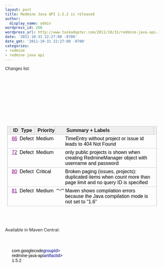 ```yaml
---
layout: post
title: Redmine Java API 1.5.2 is released
author:
  display_name: admin
wordpress_id: 260
wordpress_url: http://www.taskadapter.com/2011/10/31/redmine-java-api-1-5-2-is-released/
date: '2011-10-31 22:27:00 -0700'
date_gmt: '2011-10-31 22:27:00 -0700'
categories:
- redmine
- redmine java api
---
```

<p><span style="background-color: white; color: #222222; font-family: Arial, Helvetica, sans-serif; text-align: left;">Changes list:</span><br/>
<div style="border-bottom-width: 0px; border-color: initial; border-image: initial; border-left-width: 0px; border-right-width: 0px; border-style: initial; border-top-width: 0px; margin-bottom: 0px; margin-left: 0px; margin-right: 0px; margin-top: 0px; padding-bottom: 0px; padding-left: 0px; padding-right: 0px; padding-top: 0px; text-align: left; vertical-align: baseline;">
<div style="border-bottom-width: 0px; border-color: initial; border-image: initial; border-left-width: 0px; border-right-width: 0px; border-style: initial; border-top-width: 0px; margin-bottom: 0px; margin-left: 0px; margin-right: 0px; margin-top: 0px; padding-bottom: 0px; padding-left: 0px; padding-right: 0px; padding-top: 0px; vertical-align: baseline;">
<pre style="border-bottom-width: 0px; border-color: initial; border-image: initial; border-left-width: 0px; border-right-width: 0px; border-style: initial; border-top-width: 0px; max-width: 70em; overflow-x: auto; overflow-y: auto; padding-bottom: 0.5em; padding-left: 0.5em; padding-right: 0.5em; padding-top: 0.5em; vertical-align: baseline;"><span style="background-color: white; border-bottom-width: 0px; border-color: initial; border-image: initial; border-left-width: 0px; border-right-width: 0px; border-style: initial; border-top-width: 0px; margin-bottom: 0px; margin-left: 0px; margin-right: 0px; margin-top: 0px; padding-bottom: 0px; padding-left: 0px; padding-right: 0px; padding-top: 0px; vertical-align: baseline;">
<div id="cursorarea" style="font-family: arial, sans-serif; font-size: 14px; text-align: -webkit-auto; white-space: normal;"><br/>

<table border="0" cellpadding="2" cellspacing="0" class="results" id="resultstable" style="border-left-color: rgb(187, 187, 187); border-left-style: solid; border-left-width: 1px; border-right-color: rgb(187, 187, 187); border-right-style: solid; border-right-width: 1px;">
<thead><br/>

<tr id="headingrow" style="border-bottom-color: initial; border-bottom-style: initial; border-bottom-width: 0px;">
<th style="background-attachment: initial; background-clip: initial; background-color: #eeeeee; background-image: initial; background-origin: initial; background-position: initial initial; background-repeat: initial initial; border-bottom-color: rgb(204, 204, 204); border-bottom-style: solid; border-bottom-width: 1px; border-image: initial; border-left-color: initial; border-left-style: initial; border-left-width: 0px; border-right-color: rgb(204, 204, 204); border-right-style: solid; border-right-width: 1px; border-top-color: rgb(204, 204, 204); border-top-style: solid; border-top-width: 1px; padding-right: 1px; text-align: left;"></th>
<th class="col_0" nowrap="nowrap" style="background-attachment: initial; background-clip: initial; background-color: #eeeeee; background-image: initial; background-origin: initial; background-position: initial initial; background-repeat: initial initial; border-bottom-color: rgb(204, 204, 204); border-bottom-style: solid; border-bottom-width: 1px; border-image: initial; border-left-color: initial; border-left-style: initial; border-left-width: 0px; border-right-color: rgb(204, 204, 204); border-right-style: solid; border-right-width: 1px; border-top-color: rgb(204, 204, 204); border-top-style: solid; border-top-width: 1px; padding-right: 1px; text-align: left;">ID </th>
<th class="col_1" style="background-attachment: initial; background-clip: initial; background-color: #eeeeee; background-image: initial; background-origin: initial; background-position: initial initial; background-repeat: initial initial; border-bottom-color: rgb(204, 204, 204); border-bottom-style: solid; border-bottom-width: 1px; border-image: initial; border-left-color: initial; border-left-style: initial; border-left-width: 0px; border-right-color: rgb(204, 204, 204); border-right-style: solid; border-right-width: 1px; border-top-color: rgb(204, 204, 204); border-top-style: solid; border-top-width: 1px; padding-right: 1px; text-align: left;">Type </th>
<th class="col_3" style="background-attachment: initial; background-clip: initial; background-color: #eeeeee; background-image: initial; background-origin: initial; background-position: initial initial; background-repeat: initial initial; border-bottom-color: rgb(204, 204, 204); border-bottom-style: solid; border-bottom-width: 1px; border-image: initial; border-left-color: initial; border-left-style: initial; border-left-width: 0px; border-right-color: rgb(204, 204, 204); border-right-style: solid; border-right-width: 1px; border-top-color: rgb(204, 204, 204); border-top-style: solid; border-top-width: 1px; padding-right: 1px; text-align: left;">Priority </th>
<th class="col_6" style="background-attachment: initial; background-clip: initial; background-color: #eeeeee; background-image: initial; background-origin: initial; background-position: initial initial; background-repeat: initial initial; border-bottom-color: rgb(204, 204, 204); border-bottom-style: solid; border-bottom-width: 1px; border-image: initial; border-left-color: initial; border-left-style: initial; border-left-width: 0px; border-right-color: initial; border-right-style: initial; border-right-width: 0px; border-top-color: rgb(204, 204, 204); border-top-style: solid; border-top-width: 1px; padding-right: 1px; text-align: left;"></th>
<th class="col_6" id="summaryheading" nowrap="nowrap" style="background-attachment: initial; background-clip: initial; background-color: #eeeeee; background-image: initial; background-origin: initial; background-position: initial initial; background-repeat: initial initial; border-bottom-color: rgb(204, 204, 204); border-bottom-style: solid; border-bottom-width: 1px; border-image: initial; border-left-color: initial; border-left-style: initial; border-left-width: 0px; border-right-color: rgb(204, 204, 204); border-right-style: solid; border-right-width: 1px; border-top-color: rgb(204, 204, 204); border-top-style: solid; border-top-width: 1px; padding-right: 1px; text-align: left;" width="100%">Summary + Labels</th>
<th style="background-attachment: initial; background-clip: initial; background-color: #eeeeee; background-image: initial; background-origin: initial; background-position: initial initial; background-repeat: initial initial; border-bottom-color: rgb(204, 204, 204); border-bottom-style: solid; border-bottom-width: 1px; border-image: initial; border-left-color: initial; border-left-style: initial; border-left-width: 0px; border-right-color: initial; border-right-style: initial; border-right-width: 0px; border-top-color: rgb(204, 204, 204); border-top-style: solid; border-top-width: 1px; padding-right: 1px; text-align: left; width: 3ex;"></th></tr><br/></thead>

<tbody><br/>

<tr class="ifOpened cursor_off">
<td class="vt rowwidgets" nowrap="nowrap" style="background-attachment: initial; background-clip: initial; background-image: initial; background-origin: initial; border-bottom-color: rgb(204, 204, 204); border-bottom-style: solid; border-bottom-width: 1px; cursor: pointer; padding-bottom: 0px; padding-left: 7px; padding-right: 2px; padding-top: 2px; vertical-align: top;"><span style="font-family: Arial; font-size: x-small;"><br/></span></td>
<td class="vt id col_0" style="background-attachment: initial; background-clip: initial; background-image: initial; background-origin: initial; border-bottom-color: rgb(204, 204, 204); border-bottom-style: solid; border-bottom-width: 1px; cursor: pointer; padding-bottom: 4px; padding-left: 4px; padding-right: 4px; padding-top: 4px; text-align: right; vertical-align: top;"><a href="http://code.google.com/p/redmine-java-api/issues/detail?id=66&amp;can=1&amp;q=label%3AMilestone-1.5.2&amp;colspec=ID%20Type%20Priority%20Summary" style="color: purple; white-space: nowrap;">66</a></td>
<td class="vt col_1" style="background-attachment: initial; background-clip: initial; background-image: initial; background-origin: initial; border-bottom-color: rgb(204, 204, 204); border-bottom-style: solid; border-bottom-width: 1px; cursor: pointer; padding-bottom: 4px; padding-left: 4px; padding-right: 4px; padding-top: 4px; vertical-align: top;"><a href="http://code.google.com/p/redmine-java-api/issues/detail?id=66&amp;can=1&amp;q=label%3AMilestone-1.5.2&amp;colspec=ID%20Type%20Priority%20Summary" style="color: black; text-decoration: none;">Defect</a></td>
<td class="vt col_3" style="background-attachment: initial; background-clip: initial; background-image: initial; background-origin: initial; border-bottom-color: rgb(204, 204, 204); border-bottom-style: solid; border-bottom-width: 1px; cursor: pointer; padding-bottom: 4px; padding-left: 4px; padding-right: 4px; padding-top: 4px; vertical-align: top;"><a href="http://code.google.com/p/redmine-java-api/issues/detail?id=66&amp;can=1&amp;q=label%3AMilestone-1.5.2&amp;colspec=ID%20Type%20Priority%20Summary" style="color: black; text-decoration: none;">Medium</a></td>
<td align="right" class="vt col_6" style="background-attachment: initial; background-clip: initial; background-image: initial; background-origin: initial; border-bottom-color: rgb(204, 204, 204); border-bottom-style: solid; border-bottom-width: 1px; cursor: pointer; padding-bottom: 4px; padding-left: 4px; padding-right: 0px; padding-top: 0.15em; vertical-align: top;" valign="top"></td>
<td class="vt col_6" style="background-attachment: initial; background-clip: initial; background-image: initial; background-origin: initial; border-bottom-color: rgb(204, 204, 204); border-bottom-style: solid; border-bottom-width: 1px; cursor: pointer; padding-bottom: 4px; padding-left: 4px; padding-right: 4px; padding-top: 4px; vertical-align: top;" width="100%"><a href="http://code.google.com/p/redmine-java-api/issues/detail?id=66&amp;can=1&amp;q=label%3AMilestone-1.5.2&amp;colspec=ID%20Type%20Priority%20Summary" style="color: black; text-decoration: none;">TimeEntry without project or issue id leads to 404 Not Found</a></td>
<td style="background-attachment: initial; background-clip: initial; background-image: initial; background-origin: initial; border-bottom-color: rgb(204, 204, 204); border-bottom-style: solid; border-bottom-width: 1px; cursor: pointer; padding-bottom: 4px; padding-left: 4px; padding-right: 4px; padding-top: 4px;"></td></tr><br/>

<tr class="ifOpened cursor_off">
<td class="vt rowwidgets" nowrap="nowrap" style="background-attachment: initial; background-clip: initial; background-image: initial; background-origin: initial; border-bottom-color: rgb(204, 204, 204); border-bottom-style: solid; border-bottom-width: 1px; cursor: pointer; padding-bottom: 0px; padding-left: 7px; padding-right: 2px; padding-top: 2px; vertical-align: top;"><span style="font-family: Arial; font-size: x-small;"><br/></span></td>
<td class="vt id col_0" style="background-attachment: initial; background-clip: initial; background-image: initial; background-origin: initial; border-bottom-color: rgb(204, 204, 204); border-bottom-style: solid; border-bottom-width: 1px; cursor: pointer; padding-bottom: 4px; padding-left: 4px; padding-right: 4px; padding-top: 4px; text-align: right; vertical-align: top;"><a href="http://code.google.com/p/redmine-java-api/issues/detail?id=72&amp;can=1&amp;q=label%3AMilestone-1.5.2&amp;colspec=ID%20Type%20Priority%20Summary" style="color: purple; white-space: nowrap;">72</a></td>
<td class="vt col_1" style="background-attachment: initial; background-clip: initial; background-image: initial; background-origin: initial; border-bottom-color: rgb(204, 204, 204); border-bottom-style: solid; border-bottom-width: 1px; cursor: pointer; padding-bottom: 4px; padding-left: 4px; padding-right: 4px; padding-top: 4px; vertical-align: top;"><a href="http://code.google.com/p/redmine-java-api/issues/detail?id=72&amp;can=1&amp;q=label%3AMilestone-1.5.2&amp;colspec=ID%20Type%20Priority%20Summary" style="color: black; text-decoration: none;">Defect</a></td>
<td class="vt col_3" style="background-attachment: initial; background-clip: initial; background-image: initial; background-origin: initial; border-bottom-color: rgb(204, 204, 204); border-bottom-style: solid; border-bottom-width: 1px; cursor: pointer; padding-bottom: 4px; padding-left: 4px; padding-right: 4px; padding-top: 4px; vertical-align: top;"><a href="http://code.google.com/p/redmine-java-api/issues/detail?id=72&amp;can=1&amp;q=label%3AMilestone-1.5.2&amp;colspec=ID%20Type%20Priority%20Summary" style="color: black; text-decoration: none;">Medium</a></td>
<td align="right" class="vt col_6" style="background-attachment: initial; background-clip: initial; background-image: initial; background-origin: initial; border-bottom-color: rgb(204, 204, 204); border-bottom-style: solid; border-bottom-width: 1px; cursor: pointer; padding-bottom: 4px; padding-left: 4px; padding-right: 0px; padding-top: 0.15em; vertical-align: top;" valign="top"></td>
<td class="vt col_6" style="background-attachment: initial; background-clip: initial; background-image: initial; background-origin: initial; border-bottom-color: rgb(204, 204, 204); border-bottom-style: solid; border-bottom-width: 1px; cursor: pointer; padding-bottom: 4px; padding-left: 4px; padding-right: 4px; padding-top: 4px; vertical-align: top;" width="100%"><a href="http://code.google.com/p/redmine-java-api/issues/detail?id=72&amp;can=1&amp;q=label%3AMilestone-1.5.2&amp;colspec=ID%20Type%20Priority%20Summary" style="color: black; text-decoration: none;">only public projects is shown when creating RedmineManager object with username and password</a></td>
<td style="background-attachment: initial; background-clip: initial; background-image: initial; background-origin: initial; border-bottom-color: rgb(204, 204, 204); border-bottom-style: solid; border-bottom-width: 1px; cursor: pointer; padding-bottom: 4px; padding-left: 4px; padding-right: 4px; padding-top: 4px;"></td></tr><br/>

<tr class="ifOpened cursor_off">
<td class="vt rowwidgets" nowrap="nowrap" style="background-attachment: initial; background-clip: initial; background-image: initial; background-origin: initial; border-bottom-color: rgb(204, 204, 204); border-bottom-style: solid; border-bottom-width: 1px; cursor: pointer; padding-bottom: 0px; padding-left: 7px; padding-right: 2px; padding-top: 2px; vertical-align: top;"><span style="font-family: Arial; font-size: x-small;"><br/></span></td>
<td class="vt id col_0" style="background-attachment: initial; background-clip: initial; background-image: initial; background-origin: initial; border-bottom-color: rgb(204, 204, 204); border-bottom-style: solid; border-bottom-width: 1px; cursor: pointer; padding-bottom: 4px; padding-left: 4px; padding-right: 4px; padding-top: 4px; text-align: right; vertical-align: top;"><a href="http://code.google.com/p/redmine-java-api/issues/detail?id=80&amp;can=1&amp;q=label%3AMilestone-1.5.2&amp;colspec=ID%20Type%20Priority%20Summary" style="color: purple; white-space: nowrap;">80</a></td>
<td class="vt col_1" style="background-attachment: initial; background-clip: initial; background-image: initial; background-origin: initial; border-bottom-color: rgb(204, 204, 204); border-bottom-style: solid; border-bottom-width: 1px; cursor: pointer; padding-bottom: 4px; padding-left: 4px; padding-right: 4px; padding-top: 4px; vertical-align: top;"><a href="http://code.google.com/p/redmine-java-api/issues/detail?id=80&amp;can=1&amp;q=label%3AMilestone-1.5.2&amp;colspec=ID%20Type%20Priority%20Summary" style="color: black; text-decoration: none;">Defect</a></td>
<td class="vt col_3" style="background-attachment: initial; background-clip: initial; background-image: initial; background-origin: initial; border-bottom-color: rgb(204, 204, 204); border-bottom-style: solid; border-bottom-width: 1px; cursor: pointer; padding-bottom: 4px; padding-left: 4px; padding-right: 4px; padding-top: 4px; vertical-align: top;"><a href="http://code.google.com/p/redmine-java-api/issues/detail?id=80&amp;can=1&amp;q=label%3AMilestone-1.5.2&amp;colspec=ID%20Type%20Priority%20Summary" style="color: black; text-decoration: none;">Critical</a></td>
<td align="right" class="vt col_6" style="background-attachment: initial; background-clip: initial; background-image: initial; background-origin: initial; border-bottom-color: rgb(204, 204, 204); border-bottom-style: solid; border-bottom-width: 1px; cursor: pointer; padding-bottom: 4px; padding-left: 4px; padding-right: 0px; padding-top: 0.15em; vertical-align: top;" valign="top"></td>
<td class="vt col_6" style="background-attachment: initial; background-clip: initial; background-image: initial; background-origin: initial; border-bottom-color: rgb(204, 204, 204); border-bottom-style: solid; border-bottom-width: 1px; cursor: pointer; padding-bottom: 4px; padding-left: 4px; padding-right: 4px; padding-top: 4px; vertical-align: top;" width="100%"><a href="http://code.google.com/p/redmine-java-api/issues/detail?id=80&amp;can=1&amp;q=label%3AMilestone-1.5.2&amp;colspec=ID%20Type%20Priority%20Summary" style="color: black; text-decoration: none;">Broken paging (issues, projects): duplicated items when count more than page limit and no query ID is specified</a></td>
<td style="background-attachment: initial; background-clip: initial; background-image: initial; background-origin: initial; border-bottom-color: rgb(204, 204, 204); border-bottom-style: solid; border-bottom-width: 1px; cursor: pointer; padding-bottom: 4px; padding-left: 4px; padding-right: 4px; padding-top: 4px;"></td></tr><br/>

<tr class="ifOpened cursor_off" style="border-bottom-color: initial; border-bottom-style: initial; border-bottom-width: 0px;">
<td class="vt rowwidgets" nowrap="nowrap" style="background-attachment: initial; background-clip: initial; background-image: initial; background-origin: initial; border-bottom-color: rgb(204, 204, 204); border-bottom-style: solid; border-bottom-width: 1px; cursor: pointer; padding-bottom: 0px; padding-left: 7px; padding-right: 2px; padding-top: 2px; vertical-align: top;"><span style="font-family: Arial; font-size: x-small;"><br/></span></td>
<td class="vt id col_0" style="background-attachment: initial; background-clip: initial; background-image: initial; background-origin: initial; border-bottom-color: rgb(204, 204, 204); border-bottom-style: solid; border-bottom-width: 1px; cursor: pointer; padding-bottom: 4px; padding-left: 4px; padding-right: 4px; padding-top: 4px; text-align: right; vertical-align: top;"><a href="http://code.google.com/p/redmine-java-api/issues/detail?id=81&amp;can=1&amp;q=label%3AMilestone-1.5.2&amp;colspec=ID%20Type%20Priority%20Summary" style="color: purple; white-space: nowrap;">81</a></td>
<td class="vt col_1" style="background-attachment: initial; background-clip: initial; background-image: initial; background-origin: initial; border-bottom-color: rgb(204, 204, 204); border-bottom-style: solid; border-bottom-width: 1px; cursor: pointer; padding-bottom: 4px; padding-left: 4px; padding-right: 4px; padding-top: 4px; vertical-align: top;"><a href="http://code.google.com/p/redmine-java-api/issues/detail?id=81&amp;can=1&amp;q=label%3AMilestone-1.5.2&amp;colspec=ID%20Type%20Priority%20Summary" style="color: black; text-decoration: none;">Defect</a></td>
<td class="vt col_3" style="background-attachment: initial; background-clip: initial; background-image: initial; background-origin: initial; border-bottom-color: rgb(204, 204, 204); border-bottom-style: solid; border-bottom-width: 1px; cursor: pointer; padding-bottom: 4px; padding-left: 4px; padding-right: 4px; padding-top: 4px; vertical-align: top;"><a href="http://code.google.com/p/redmine-java-api/issues/detail?id=81&amp;can=1&amp;q=label%3AMilestone-1.5.2&amp;colspec=ID%20Type%20Priority%20Summary" style="color: black; text-decoration: none;">Medium</a></td>
<td align="right" class="vt col_6" style="background-attachment: initial; background-clip: initial; background-image: initial; background-origin: initial; border-bottom-color: rgb(204, 204, 204); border-bottom-style: solid; border-bottom-width: 1px; cursor: pointer; padding-bottom: 4px; padding-left: 4px; padding-right: 0px; padding-top: 0.15em; vertical-align: top;" valign="top"><small>**&rsaquo;**</small></td>
<td class="vt col_6" style="background-attachment: initial; background-clip: initial; background-image: initial; background-origin: initial; border-bottom-color: rgb(204, 204, 204); border-bottom-style: solid; border-bottom-width: 1px; cursor: pointer; padding-bottom: 4px; padding-left: 4px; padding-right: 4px; padding-top: 4px; vertical-align: top;" width="100%"><a href="http://code.google.com/p/redmine-java-api/issues/detail?id=81&amp;can=1&amp;q=label%3AMilestone-1.5.2&amp;colspec=ID%20Type%20Priority%20Summary" style="color: black; text-decoration: none;">Maven shows compilation errors because the Java compilation mode is not set to "1.6"</a></td>
<td style="background-attachment: initial; background-clip: initial; background-image: initial; background-origin: initial; border-bottom-color: rgb(204, 204, 204); border-bottom-style: solid; border-bottom-width: 1px; cursor: pointer; padding-bottom: 4px; padding-left: 4px; padding-right: 4px; padding-top: 4px;"></td></tr><br/></tbody></table><br/></div><br/></span></pre><span style="background-color: white; border-bottom-width: 0px; border-color: initial; border-image: initial; border-left-width: 0px; border-right-width: 0px; border-style: initial; border-top-width: 0px; margin-bottom: 0px; margin-left: 0px; margin-right: 0px; margin-top: 0px; padding-bottom: 0px; padding-left: 0px; padding-right: 0px; padding-top: 0px; vertical-align: baseline;"></span></div></div><span style="background-color: white; color: #222222;">Available in Maven Central:</span><br/>
<div style="border-bottom-width: 0px; border-color: initial; border-image: initial; border-left-width: 0px; border-right-width: 0px; border-style: initial; border-top-width: 0px; font-size: 13px; margin-bottom: 0px; margin-left: 0px; margin-right: 0px; margin-top: 0px; padding-bottom: 0px; padding-left: 0px; padding-right: 0px; padding-top: 0px; vertical-align: baseline;"><span style="background-color: white; border-bottom-width: 0px; border-color: initial; border-image: initial; border-left-width: 0px; border-right-width: 0px; border-style: initial; border-top-width: 0px; font-family: arial, sans-serif; font-size: 14px; margin-bottom: 0px; margin-left: 0px; margin-right: 0px; margin-top: 0px; padding-bottom: 0px; padding-left: 0px; padding-right: 0px; padding-top: 0px; vertical-align: baseline;"></span><br/>
<pre style="border-bottom-width: 0px; border-color: initial; border-image: initial; border-left-width: 0px; border-right-width: 0px; border-style: initial; border-top-width: 0px; color: #222222; font-family: Monaco, 'DejaVu Sans Mono', 'Bitstream Vera Sans Mono', 'Lucida Console', monospace; font-size: 13px; max-width: 70em; overflow-x: auto; overflow-y: auto; padding-bottom: 0.5em; padding-left: 0.5em; padding-right: 0.5em; padding-top: 0.5em; text-align: left; vertical-align: baseline;"><span style="background-color: white; border-bottom-width: 0px; border-color: initial; border-image: initial; border-left-width: 0px; border-right-width: 0px; border-style: initial; border-top-width: 0px; font-family: arial, sans-serif; font-size: 14px; margin-bottom: 0px; margin-left: 0px; margin-right: 0px; margin-top: 0px; padding-bottom: 0px; padding-left: 0px; padding-right: 0px; padding-top: 0px; vertical-align: baseline;"><span style="border-bottom-width: 0px; border-color: initial; border-image: initial; border-left-width: 0px; border-right-width: 0px; border-style: initial; border-top-width: 0px; color: #000088; margin-bottom: 0px; margin-left: 0px; margin-right: 0px; margin-top: 0px; padding-bottom: 0px; padding-left: 0px; padding-right: 0px; padding-top: 0px; vertical-align: baseline;"><dependency></span><span style="border-bottom-width: 0px; border-color: initial; border-image: initial; border-left-width: 0px; border-right-width: 0px; border-style: initial; border-top-width: 0px; color: black; margin-bottom: 0px; margin-left: 0px; margin-right: 0px; margin-top: 0px; padding-bottom: 0px; padding-left: 0px; padding-right: 0px; padding-top: 0px; vertical-align: baseline;"><br/>    </span><span style="border-bottom-width: 0px; border-color: initial; border-image: initial; border-left-width: 0px; border-right-width: 0px; border-style: initial; border-top-width: 0px; color: #000088; margin-bottom: 0px; margin-left: 0px; margin-right: 0px; margin-top: 0px; padding-bottom: 0px; padding-left: 0px; padding-right: 0px; padding-top: 0px; vertical-align: baseline;"><groupId></span><span style="border-bottom-width: 0px; border-color: initial; border-image: initial; border-left-width: 0px; border-right-width: 0px; border-style: initial; border-top-width: 0px; color: black; margin-bottom: 0px; margin-left: 0px; margin-right: 0px; margin-top: 0px; padding-bottom: 0px; padding-left: 0px; padding-right: 0px; padding-top: 0px; vertical-align: baseline;">com.googlecode</span><span style="border-bottom-width: 0px; border-color: initial; border-image: initial; border-left-width: 0px; border-right-width: 0px; border-style: initial; border-top-width: 0px; color: #000088; margin-bottom: 0px; margin-left: 0px; margin-right: 0px; margin-top: 0px; padding-bottom: 0px; padding-left: 0px; padding-right: 0px; padding-top: 0px; vertical-align: baseline;"></<wbr></wbr>groupId></span><span style="border-bottom-width: 0px; border-color: initial; border-image: initial; border-left-width: 0px; border-right-width: 0px; border-style: initial; border-top-width: 0px; color: black; margin-bottom: 0px; margin-left: 0px; margin-right: 0px; margin-top: 0px; padding-bottom: 0px; padding-left: 0px; padding-right: 0px; padding-top: 0px; vertical-align: baseline;"><br/>    </span><span style="border-bottom-width: 0px; border-color: initial; border-image: initial; border-left-width: 0px; border-right-width: 0px; border-style: initial; border-top-width: 0px; color: #000088; margin-bottom: 0px; margin-left: 0px; margin-right: 0px; margin-top: 0px; padding-bottom: 0px; padding-left: 0px; padding-right: 0px; padding-top: 0px; vertical-align: baseline;"><artifactId></span><span style="border-bottom-width: 0px; border-color: initial; border-image: initial; border-left-width: 0px; border-right-width: 0px; border-style: initial; border-top-width: 0px; color: black; margin-bottom: 0px; margin-left: 0px; margin-right: 0px; margin-top: 0px; padding-bottom: 0px; padding-left: 0px; padding-right: 0px; padding-top: 0px; vertical-align: baseline;">redmine-java-api</span><span style="border-bottom-width: 0px; border-color: initial; border-image: initial; border-left-width: 0px; border-right-width: 0px; border-style: initial; border-top-width: 0px; color: #000088; margin-bottom: 0px; margin-left: 0px; margin-right: 0px; margin-top: 0px; padding-bottom: 0px; padding-left: 0px; padding-right: 0px; padding-top: 0px; vertical-align: baseline;"></<wbr></wbr>artifactId></span><span style="border-bottom-width: 0px; border-color: initial; border-image: initial; border-left-width: 0px; border-right-width: 0px; border-style: initial; border-top-width: 0px; color: black; margin-bottom: 0px; margin-left: 0px; margin-right: 0px; margin-top: 0px; padding-bottom: 0px; padding-left: 0px; padding-right: 0px; padding-top: 0px; vertical-align: baseline;"><br/>    </span><span style="border-bottom-width: 0px; border-color: initial; border-image: initial; border-left-width: 0px; border-right-width: 0px; border-style: initial; border-top-width: 0px; color: #000088; margin-bottom: 0px; margin-left: 0px; margin-right: 0px; margin-top: 0px; padding-bottom: 0px; padding-left: 0px; padding-right: 0px; padding-top: 0px; vertical-align: baseline;"><version></span><span style="border-bottom-width: 0px; border-color: initial; border-image: initial; border-left-width: 0px; border-right-width: 0px; border-style: initial; border-top-width: 0px; color: black; margin-bottom: 0px; margin-left: 0px; margin-right: 0px; margin-top: 0px; padding-bottom: 0px; padding-left: 0px; padding-right: 0px; padding-top: 0px; vertical-align: baseline;">1.5.2</span><span style="border-bottom-width: 0px; border-color: initial; border-image: initial; border-left-width: 0px; border-right-width: 0px; border-style: initial; border-top-width: 0px; color: #000088; margin-bottom: 0px; margin-left: 0px; margin-right: 0px; margin-top: 0px; padding-bottom: 0px; padding-left: 0px; padding-right: 0px; padding-top: 0px; vertical-align: baseline;"></version></span><span style="border-bottom-width: 0px; border-color: initial; border-image: initial; border-left-width: 0px; border-right-width: 0px; border-style: initial; border-top-width: 0px; color: black; margin-bottom: 0px; margin-left: 0px; margin-right: 0px; margin-top: 0px; padding-bottom: 0px; padding-left: 0px; padding-right: 0px; padding-top: 0px; vertical-align: baseline;"><br/></span><span style="border-bottom-width: 0px; border-color: initial; border-image: initial; border-left-width: 0px; border-right-width: 0px; border-style: initial; border-top-width: 0px; color: #000088; margin-bottom: 0px; margin-left: 0px; margin-right: 0px; margin-top: 0px; padding-bottom: 0px; padding-left: 0px; padding-right: 0px; padding-top: 0px; vertical-align: baseline;"></dependency></span></span></pre><span style="background-color: white; border-bottom-width: 0px; border-color: initial; border-image: initial; border-left-width: 0px; border-right-width: 0px; border-style: initial; border-top-width: 0px; font-family: arial, sans-serif; font-size: 14px; margin-bottom: 0px; margin-left: 0px; margin-right: 0px; margin-top: 0px; padding-bottom: 0px; padding-left: 0px; padding-right: 0px; padding-top: 0px; vertical-align: baseline;"></span></div></p>
